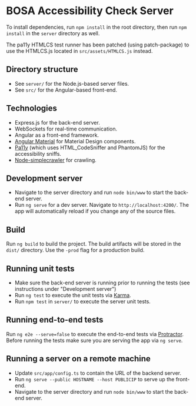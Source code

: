 # BOSA Accessibility Check Server

To install dependencies, run `npm install` in the root directory, then run `npm install` in the `server` directory as well.

The pa11y HTMLCS test runner has been patched (using patch-package) to use the HTMLCS.js located in `src/assets/HTMLCS.js` instead.

## Directory structure

- See `server/` for the Node.js-based server files.
- See `src/` for the Angular-based front-end.

## Technologies

- Express.js for the back-end server.
- WebSockets for real-time communication.
- Angular as a front-end framework.
- [Angular Material](https://material.angular.io/) for Material Design components.
- [Pa11y](https://github.com/pa11y/pa11y) (which uses HTML_CodeSniffer and PhantomJS) for the accessibility sniffs.
- [Node-simplecrawler](https://github.com/cgiffard/node-simplecrawler) for crawling.

## Development server

- Navigate to the server directory and run `node bin/www` to start the back-end server.
- Run `ng serve` for a dev server. Navigate to `http://localhost:4200/`. The app will automatically reload if you change any of the source files.

## Build

Run `ng build` to build the project. The build artifacts will be stored in the `dist/` directory. Use the `-prod` flag for a production build.

## Running unit tests

- Make sure the back-end server is running prior to running the tests (see instructions under "Development server")
- Run `ng test` to execute the unit tests via [Karma](https://karma-runner.github.io).
- Run `npm test` in `server/` to execute the server unit tests.

## Running end-to-end tests

Run `ng e2e --serve=false` to execute the end-to-end tests via [Protractor](http://www.protractortest.org/).
Before running the tests make sure you are serving the app via `ng serve`.

## Running a server on a remote machine

- Update `src/app/config.ts` to contain the URL of the backend server.
- Run `ng serve --public HOSTNAME --host PUBLICIP` to serve up the front-end.
- Navigate to the server directory and run `node bin/www` to start the back-end server.